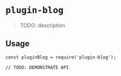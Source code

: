 # `plugin-blog`

> TODO: description

## Usage

```
const pluginBlog = require('plugin-blog');

// TODO: DEMONSTRATE API
```
